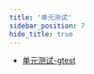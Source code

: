 ```yaml
---
title: '单元测试'
sidebar_position: 7
hide_title: true
---
```


- [单元测试-gtest](output/goframe-v2.3-md/组件列表/单元测试/单元测试-gtest)
